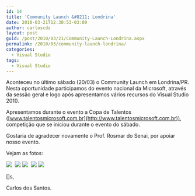 ```yaml
---
id: 14
title: 'Community Launch &#8211; Londrina'
date: 2010-03-21T12:30:53-03:00
author: carloscds
layout: post
guid: /post/2010/03/21/Community-Launch-Londrina.aspx
permalink: /2010/03/community-launch-londrina/
categories:
  - Visual Studio
tags:
  - Visual Studio
---
```

Aconteceu no último sábado (20/03) o Community Launch em Londrina/PR. Nesta oportunidade participamos do evento nacional da Microsoft, através da sessão geral e logo após apresentamos vários recursos do Visual Studio 2010.

Apresentamos durante o evento a Copa de Talentos ([www.talentosmicrosoft.com.br](http://www.talentosmicrosoft.com.br)), competição que se iniciou durante o evento do sábado.

Gostaria de agradecer novamente o Prof. Rosmar do Senai, por apoiar nosso evento.

Vejam as fotos:

![](/wp-content/uploads/DSC04638.jpg) 
![](/wp-content/uploads/DSC04643.jpg) 
![](/wp-content/uploads/DSC04648.jpg) 
![](/wp-content/uploads/DSC04654.jpg) 
![](/wp-content/uploads/DSC04656.jpg)

[]s,

Carlos dos Santos.